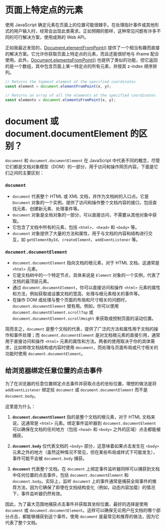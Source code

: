 # 页面上特定点的元素

使用 JavaScript 确定元素在页面上的位置可能很棘手。在处理指针事件或其他形式的用户输入时，经常会出现此类需求。正如预期的那样，这种常见问题有许多不同的可行解决方案，使用成熟的 Web API。

正如我最近发现的，[Document.elementFromPoint()](https://developer.mozilla.org/en-US/docs/Web/API/Document/elementFromPoint) 提供了一个相当有趣而直接的解决方案。它允许你获取页面上特定点的元素，而且还能很好地与 iframe 配合使用。此外，[Document.elementsFromPoint()](https://developer.mozilla.org/en-US/docs/Web/API/Document/elementsFromPoint) 也提供了类似的功能，但它返回的是一个数组，其中包含页面上某一特定点的所有元素，并按其 z-index 顺序排列。

```typescript
// Returns the topmost element at the specified coordinates
const element = document.elementFromPoint(x, y);

// Returns an array of all the elements at the specified coordinates
const elements = document.elementsFromPoint(x, y);
```

# document 或 document.documentElement 的区别？

`document` 和 `document.documentElement` 在 JavaScript 中代表不同的概念，尽管它们都是文档对象模型（DOM）的一部分，用于访问和操作网页内容。下面是它们之间的主要区别：

### `document`

- `document` 代表整个 HTML 或 XML 文档，并作为文档树的入口点。它是 `Document` 对象的一个实例，提供了访问和操作整个文档内容的接口，包括查找元素、创建新元素、处理事件等。
- `document` 对象是全局对象的一部分，可以直接访问，不需要从其他对象中获取。
- 它包含了文档中所有的元素，包括 `<html>`、`<head>` 和 `<body>` 等。
- `document` 对象提供了大量的方法和属性，用于与文档的内容和结构进行交互，如 `getElementById`、`createElement`、`addEventListener` 等。

### `document.documentElement`

- `document.documentElement` 指向文档的根元素，对于 HTML 文档，这通常是 `<html>` 元素。
- 它是文档树中的一个特定节点，具体来说是 `Element` 对象的一个实例，代表了文档的最顶层元素。
- 通过 `document.documentElement`，你可以直接访问和操作 `<html>` 元素的属性和方法，例如获取或设置文档的宽高、处理与根元素相关的事件等。
- 在操作 DOM 或处理与整个页面的布局和尺寸相关的问题时，`document.documentElement` 很有用。例如，你可以使用 `document.documentElement.scrollTop` 或 `document.documentElement.scrollHeight` 来获取或控制页面的滚动位置。

简而言之，`document` 是整个文档的代表，提供了广泛的方法和属性用于文档的操作和事件处理；而 `document.documentElement` 是对文档根元素的直接引用，通常用于直接访问和操作 `<html>` 元素的属性和方法。两者的使用取决于你的具体需求，比如修改文档结构或内容时使用 `document`，而处理与页面布局或尺寸相关的功能时使用 `document.documentElement`。

## 给浏览器绑定任意位置的点击事件

为了在浏览器的任意位置绑定点击事件并获取点击的坐标位置，理想的做法是将 `addEventListener` 绑定给 `document` 或 `document.documentElement` 而不是 `document.body`。

这里是为什么：

1. **`document.documentElement`** 指的是整个文档的根元素，对于 HTML 文档来说，这通常是 `<html>` 元素。绑定事件监听器到 `document.documentElement` 可以确保在文档的任何地方（包括 `<head>` 和 `<body>` 之外的区域）点击都能被捕获。

2. **`document.body`** 仅代表文档的 `<body>` 部分，这意味着如果点击发生在 `<body>` 元素之外的地方（虽然这种情况不常见，但在某些布局或样式下可能发生），事件可能不会被 `document.body` 捕获。

3. **`document`** 代表整个文档。在 `document` 上绑定事件监听器同样可以捕获到文档中任何位置的点击事件，包括 `document.documentElement` 和 `document.body`。实际上，监听 `document` 上的事件通常是捕获全局事件的推荐方法，因为它确保了即使在文档结构变化（例如，动态内容加载）的情况下，事件监听器仍然有效。

因此，为了最大范围地捕获点击事件并获取其坐标位置，最好的选择是使用 `document` 或 `document.documentElement`。这样可以确保无论用户在文档的哪个部分点击，都能够捕获到这个事件。使用 `document` 是最常见和推荐的做法，因为它代表了整个文档。